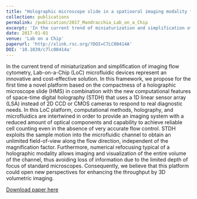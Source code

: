 ```yaml
---
title: "Holographic microscope slide in a spatiooral imaging modality for reliable 3D cell counting"
collection: publications
permalink: /publication/2017_Mandracchia_Lab_on_a_Chip
excerpt: 'In the current trend of miniaturization and simplification of imaging flow cytometry, Lab-on-a-Chip (LoC) microfluidic devices represent an innovative and cost-effective solution. In this framework, we propose for the first time a novel platform based on the compactness of a holographic microscope slide (HMS) in combination with the new computational features of space-time digital holography (STDH) that uses a 1D linear sensor array (LSA) instead of 2D CCD or CMOS cameras to respond to real diagnostic needs. In this LoC platform, computational methods, holography, and microfluidics are intertwined in order to provide an imaging system with a reduced amount of optical components and capability to achieve reliable cell counting even in the absence of very accurate flow control. STDH exploits the sample motion into the microfluidic channel to obtain an unlimited field-of-view along the flow direction, independent of the magnification factor. Furthermore, numerical refocusing typical of a holographic modality allows imaging and visualization of the entire volume of the channel, thus avoiding loss of information due to the limited depth of focus of standard microscopes. Consequently, we believe that this platform could open new perspectives for enhancing the throughput by 3D volumetric imaging.'
date: 2017-01-01
venue: 'Lab on a Chip'
paperurl: 'http://xlink.rsc.org/?DOI=C7LC00414A'
DOI: '10.1039/c7lc00414a'
---
```

In the current trend of miniaturization and simplification of imaging flow cytometry, Lab-on-a-Chip (LoC) microfluidic devices represent an innovative and cost-effective solution. In this framework, we propose for the first time a novel platform based on the compactness of a holographic microscope slide (HMS) in combination with the new computational features of space-time digital holography (STDH) that uses a 1D linear sensor array (LSA) instead of 2D CCD or CMOS cameras to respond to real diagnostic needs. In this LoC platform, computational methods, holography, and microfluidics are intertwined in order to provide an imaging system with a reduced amount of optical components and capability to achieve reliable cell counting even in the absence of very accurate flow control. STDH exploits the sample motion into the microfluidic channel to obtain an unlimited field-of-view along the flow direction, independent of the magnification factor. Furthermore, numerical refocusing typical of a holographic modality allows imaging and visualization of the entire volume of the channel, thus avoiding loss of information due to the limited depth of focus of standard microscopes. Consequently, we believe that this platform could open new perspectives for enhancing the throughput by 3D volumetric imaging.

[Download paper here](http://xlink.rsc.org/?DOI=C7LC00414A)
